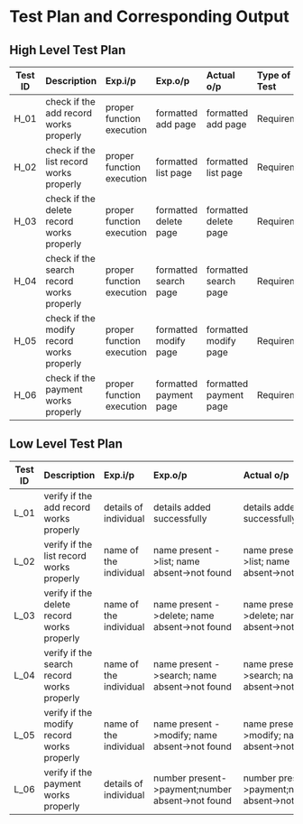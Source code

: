 # Test Plan and Corresponding Output
## High Level Test Plan
| Test ID | Description | Exp.i/p | Exp.o/p | Actual o/p | Type of Test |
| --------|:------------|:--------|:--------|:-----------|:-------------|
| H_01 | check if the add record works properly | proper function execution | formatted add page | formatted add page | Requirement |
| H_02 | check if the list record works properly | proper function execution | formatted list page | formatted list page | Requirement |
| H_03 | check if the delete record works properly | proper function execution | formatted delete page | formatted delete page | Requirement |
| H_04 | check if the search record works properly | proper function execution | formatted search page | formatted search page | Requirement |
| H_05 | check if the modify record works properly | proper function execution | formatted modify page | formatted modify page | Requirement |
| H_06 | check if the payment works properly | proper function execution | formatted payment page | formatted payment page | Requirement |
## Low Level Test Plan
| Test ID | Description | Exp.i/p | Exp.o/p | Actual o/p | Type of Test |
| --------|:------------|:--------|:--------|:-----------|:-------------|
| L_01 | verify if the add record works properly | details of individual | details added successfully | details added successfully | Technical |
| L_02 | verify if the list record works properly | name of the individual | name present ->list; name absent->not found | name present ->list; name absent->not found | Techinical |
| L_03 | verify if the delete record works properly | name of the individual |  name present ->delete; name absent->not found | name present ->delete; name absent->not found | Techinical |
| L_04 | verify if the search record works properly | name of the individual |  name present ->search; name absent->not found | name present ->search; name absent->not found | Techinical |
| L_05 | verify if the modify record works properly | name of the individual |  name present ->modify; name absent->not found | name present ->modify; name absent->not found | Techinical |
| L_06 | verify if the payment works properly | details of individual | number present->payment;number absent->not found | number present->payment;number absent->not found | Technical |